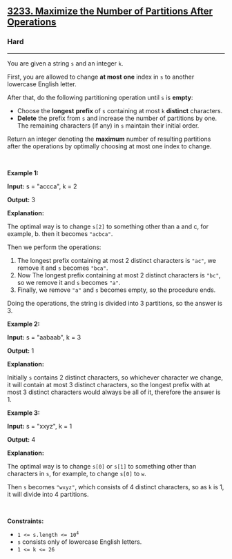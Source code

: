 <h2><a href="https://leetcode.com/problems/maximize-the-number-of-partitions-after-operations">3233. Maximize the Number of Partitions After Operations</a></h2><h3>Hard</h3><hr><p>You are given a string <code>s</code> and an integer <code>k</code>.</p>

<p>First, you are allowed to change <strong>at most</strong> <strong>one</strong> index in <code>s</code> to another lowercase English letter.</p>

<p>After that, do the following partitioning operation until <code>s</code> is <strong>empty</strong>:</p>

<ul>
	<li>Choose the <strong>longest</strong> <strong>prefix</strong> of <code>s</code> containing at most <code>k</code> <strong>distinct</strong> characters.</li>
	<li><strong>Delete</strong> the prefix from <code>s</code> and increase the number of partitions by one. The remaining characters (if any) in <code>s</code> maintain their initial order.</li>
</ul>

<p>Return an integer denoting the <strong>maximum</strong> number of resulting partitions after the operations by optimally choosing at most one index to change.</p>

<p>&nbsp;</p>
<p><strong class="example">Example 1:</strong></p>

<div class="example-block">
<p><strong>Input:</strong> <span class="example-io">s = &quot;accca&quot;, k = 2</span></p>

<p><strong>Output:</strong> <span class="example-io">3</span></p>

<p><strong>Explanation:</strong></p>

<p>The optimal way is to change <code>s[2]</code> to something other than a and c, for example, b. then it becomes <code>&quot;acbca&quot;</code>.</p>

<p>Then we perform the operations:</p>

<ol>
	<li>The longest prefix containing at most 2 distinct characters is <code>&quot;ac&quot;</code>, we remove it and <code>s</code> becomes <code>&quot;bca&quot;</code>.</li>
	<li>Now The longest prefix containing at most 2 distinct characters is <code>&quot;bc&quot;</code>, so we remove it and <code>s</code> becomes <code>&quot;a&quot;</code>.</li>
	<li>Finally, we remove <code>&quot;a&quot;</code> and <code>s</code> becomes empty, so the procedure ends.</li>
</ol>

<p>Doing the operations, the string is divided into 3 partitions, so the answer is 3.</p>
</div>

<p><strong class="example">Example 2:</strong></p>

<div class="example-block">
<p><strong>Input:</strong> <span class="example-io">s = &quot;aabaab&quot;, k = 3</span></p>

<p><strong>Output:</strong> <span class="example-io">1</span></p>

<p><strong>Explanation:</strong></p>

<p>Initially&nbsp;<code>s</code>&nbsp;contains 2 distinct characters, so whichever character we change, it will contain at most 3 distinct characters, so the longest prefix with at most 3 distinct characters would always be all of it, therefore the answer is 1.</p>
</div>

<p><strong class="example">Example 3:</strong></p>

<div class="example-block">
<p><strong>Input:</strong> <span class="example-io">s = &quot;xxyz&quot;, k = 1</span></p>

<p><strong>Output:</strong> <span class="example-io">4</span></p>

<p><strong>Explanation:</strong></p>

<p>The optimal way is to change&nbsp;<code>s[0]</code>&nbsp;or&nbsp;<code>s[1]</code>&nbsp;to something other than characters in&nbsp;<code>s</code>, for example, to change&nbsp;<code>s[0]</code>&nbsp;to&nbsp;<code>w</code>.</p>

<p>Then&nbsp;<code>s</code>&nbsp;becomes <code>&quot;wxyz&quot;</code>, which consists of 4 distinct characters, so as <code>k</code> is 1, it will divide into 4 partitions.</p>
</div>

<p>&nbsp;</p>
<p><strong>Constraints:</strong></p>

<ul>
	<li><code>1 &lt;= s.length &lt;= 10<sup>4</sup></code></li>
	<li><code>s</code> consists only of lowercase English letters.</li>
	<li><code>1 &lt;= k &lt;= 26</code></li>
</ul>
